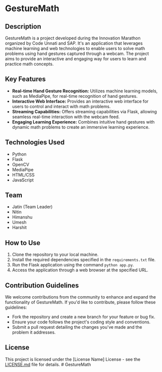 # GestureMath

## Description

GestureMath is a project developed during the Innovation Marathon organized by Code Unnati and SAP. It's an application that leverages machine learning and web technologies to enable users to solve math problems using hand gestures captured through a webcam. The project aims to provide an interactive and engaging way for users to learn and practice math concepts.

## Key Features

- **Real-time Hand Gesture Recognition:** Utilizes machine learning models, such as MediaPipe, for real-time recognition of hand gestures.
- **Interactive Web Interface:** Provides an interactive web interface for users to control and interact with math problems.
- **Streaming Capabilities:** Offers streaming capabilities via Flask, allowing seamless real-time interaction with the webcam feed.
- **Engaging Learning Experience:** Combines intuitive hand gestures with dynamic math problems to create an immersive learning experience.

## Technologies Used

- Python
- Flask
- OpenCV
- MediaPipe
- HTML/CSS
- JavaScript

## Team

- Jatin (Team Leader)
- Nitin
- Himanshu
- Umesh
- Harshit

## How to Use

1. Clone the repository to your local machine.
2. Install the required dependencies specified in the `requirements.txt` file.
3. Run the Flask application using the command `python app.py`.
4. Access the application through a web browser at the specified URL.

## Contribution Guidelines

We welcome contributions from the community to enhance and expand the functionality of GestureMath. If you'd like to contribute, please follow these guidelines:
- Fork the repository and create a new branch for your feature or bug fix.
- Ensure your code follows the project's coding style and conventions.
- Submit a pull request detailing the changes you've made and the problem it addresses.

## License

This project is licensed under the [License Name] License - see the [LICENSE.md](LICENSE.md) file for details.
#   G e s t u r e M a t h 
 
 